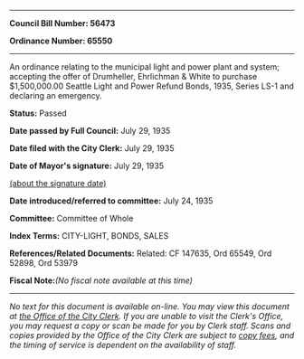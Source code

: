 

********

**Council Bill Number: 56473**
   
**Ordinance Number: 65550**
********

 An ordinance relating to the municipal light and power plant and system; accepting the offer of Drumheller, Ehrlichman & White to purchase $1,500,000.00 Seattle Light and Power Refund Bonds, 1935, Series LS-1 and declaring an emergency.

**Status:** Passed
   
**Date passed by Full Council:** July 29, 1935
   
**Date filed with the City Clerk:** July 29, 1935
   
**Date of Mayor's signature:** July 29, 1935
   
[(about the signature date)](/~public/approvaldate.htm)
   
   
   
**Date introduced/referred to committee:** July 24, 1935
   
**Committee:** Committee of Whole
   
   
**Index Terms:** CITY-LIGHT, BONDS, SALES

**References/Related Documents:** Related: CF 147635, Ord 65549, Ord 52898, Ord 53979

**Fiscal Note:**_(No fiscal note available at this time)_
********

_No text for this document is available on-line. You may view this document at [the Office of the City Clerk](http://www.seattle.gov/leg/clerk/contactUs.htm). If you are unable to visit the Clerk's Office, you may request a copy or scan be made for you by Clerk staff. Scans and copies provided by the Office of the City Clerk are subject to [copy fees](http://clerk.seattle.gov/~public/clerkfees.htm), and the timing of service is dependent on the availability of staff._

